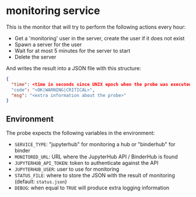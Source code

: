 # monitoring service

This is the monitor that will try to perform the following actions every hour:

- Get a 'monitoring' user in the server, create the user if it does not exist
- Spawn a server for the user
- Wait for at most 5 minutes for the server to start
- Delete the server

And writes the result into a JSON file with this structure:

```json
{
  "time": <time in seconds since UNIX epoch when the probe was executed>
  "code": "<OK|WARNING|CRITICAL>",
  "msg": "<extra information about the probe>"
}
```

## Environment

The probe expects the following variables in the environment:

- `SERVICE_TYPE`: "jupyterhub" for monitoring a hub or "binderhub" for binder
- `MONITORED_URL`: URL where the JupyterHub API / BinderHub is found
- `JUPYTERHUB_API_TOKEN`: token to authenticate against the API
- `JUPYTERHUB_USER`: user to use for monitoring
- `STATUS_FILE`: where to store the JSON with the result of monitoring (default:
  `status.json`)
- `DEBUG`: when equal to `TRUE` will produce extra logging information
